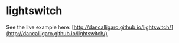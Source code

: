 # lightswitch

See the live example here: [http://dancalligaro.github.io/lightswitch/](http://dancalligaro.github.io/lightswitch/)